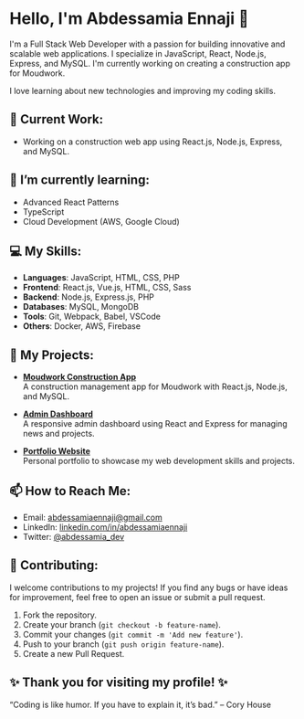 # Hello, I'm Abdessamia Ennaji 👋

I'm a Full Stack Web Developer with a passion for building innovative and scalable web applications. I specialize in JavaScript, React, Node.js, Express, and MySQL. I'm currently working on creating a construction app for Moudwork. 

I love learning about new technologies and improving my coding skills.

## 🔭 Current Work:
- Working on a construction web app using React.js, Node.js, Express, and MySQL.

## 🌱 I’m currently learning:
- Advanced React Patterns
- TypeScript
- Cloud Development (AWS, Google Cloud)

## 💻 My Skills:
- **Languages**: JavaScript, HTML, CSS, PHP
- **Frontend**: React.js, Vue.js, HTML, CSS, Sass
- **Backend**: Node.js, Express.js, PHP
- **Databases**: MySQL, MongoDB
- **Tools**: Git, Webpack, Babel, VSCode
- **Others**: Docker, AWS, Firebase

## 🔨 My Projects:
- **[Moudwork Construction App](https://github.com/AbdessamiaEnnaji/moudwork)**  
  A construction management app for Moudwork with React.js, Node.js, and MySQL.
  
- **[Admin Dashboard](https://github.com/AbdessamiaEnnaji/admin-dashboard)**  
  A responsive admin dashboard using React and Express for managing news and projects.

- **[Portfolio Website](https://github.com/AbdessamiaEnnaji/portfolio)**  
  Personal portfolio to showcase my web development skills and projects.

## 📫 How to Reach Me:
- Email: [abdessamiaennaji@gmail.com](mailto:abdessamiaennaji@gmail.com)
- LinkedIn: [linkedin.com/in/abdessamiaennaji](https://www.linkedin.com/in/abdessamiaennaji)
- Twitter: [@abdessamia_dev](https://twitter.com/abdessamia_dev)

## 🤝 Contributing:
I welcome contributions to my projects! If you find any bugs or have ideas for improvement, feel free to open an issue or submit a pull request.

1. Fork the repository.
2. Create your branch (`git checkout -b feature-name`).
3. Commit your changes (`git commit -m 'Add new feature'`).
4. Push to your branch (`git push origin feature-name`).
5. Create a new Pull Request.

## ✨ Thank you for visiting my profile! ✨

“Coding is like humor. If you have to explain it, it’s bad.” – Cory House
